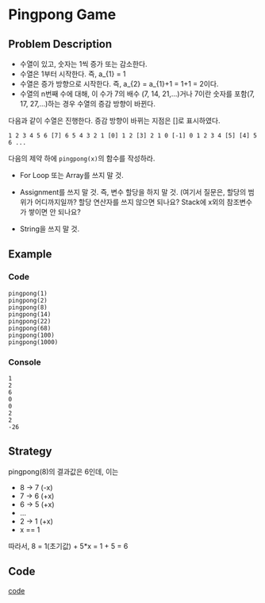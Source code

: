 # Pingpong Game


## Problem Description

- 수열이 있고, 숫자는 1씩 증가 또는 감소한다.
- 수열은 1부터 시작한다. 즉, a_{1} = 1
- 수열은 증가 방향으로 시작한다. 즉, a_{2} = a_{1}+1 = 1+1 = 2이다.
- 수열의 n번째 수에 대해, 이 수가 7의 배수 (7, 14, 21,...)거나 7이란 숫자를 포함(7, 17, 27,...)하는 경우 수열의 증감 방향이 바뀐다.


다음과 같이 수열은 진행한다. 증감 방향이 바뀌는 지점은 []로 표시하였다.

	1 2 3 4 5 6 [7] 6 5 4 3 2 1 [0] 1 2 [3] 2 1 0 [-1] 0 1 2 3 4 [5] [4] 5 6 ...

다음의 제약 하에 `pingpong(x)`의 함수를 작성하라.

- For Loop 또는 Array를 쓰지 말 것.
- Assignment를 쓰지 말 것. 즉, 변수 할당을 하지 말 것. (여기서 질문은, 할당의 범위가 어디까지일까? 할당 연산자를 쓰지 않으면 되나요? Stack에 x외의 참조변수가 쌓이면 안 되나요?

- String을 쓰지 말 것.


## Example

### Code
	pingpong(1)
	pingpong(2)
	pingpong(8)
	pingpong(14)
	pingpong(22)
	pingpong(68)
	pingpong(100)
	pingpong(1000)

### Console
	1
	2
	6
	0
	0
	2
	2
	-26


## Strategy
pingpong(8)의 결과값은 6인데, 이는

- 8 -> 7 (-x)
- 7 -> 6 (+x)
- 6 -> 5 (+x)
- ...
- 2 -> 1 (+x)
- x == 1

따라서, 8 = 1(초기값) + 5*x = 1 + 5 = 6


## Code
[code]()


